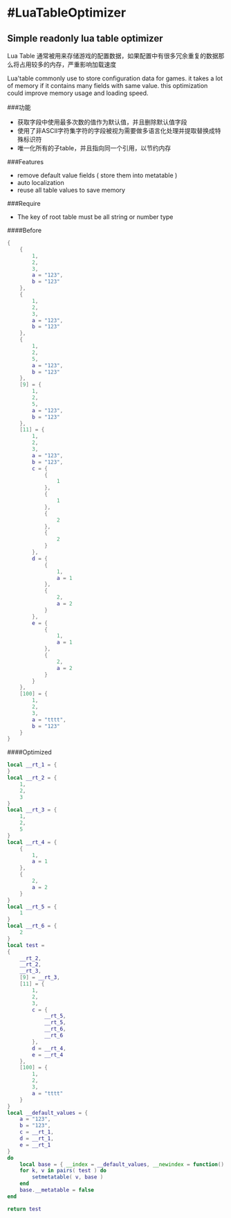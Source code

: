 ﻿#LuaTableOptimizer
===================================================================================

Simple readonly lua table optimizer 
-----------------------------------------------------------------------------------

Lua Table 通常被用来存储游戏的配置数据，如果配置中有很多冗余重复的数据那么将占用较多的内存，严重影响加载速度

Lua'table commonly use to store configuration data for games. it takes a lot of memory
if it contains many fields with same value. this optimization could improve memory usage
and loading speed.

###功能
* 获取字段中使用最多次数的值作为默认值，并且删除默认值字段
* 使用了非ASCII字符集字符的字段被视为需要做多语言化处理并提取替换成特殊标识符
* 唯一化所有的子table，并且指向同一个引用，以节约内存

###Features
* remove default value fields ( store them into metatable )
* auto localization
* reuse all table values to save memory

###Require
* The key of root table must be all string or number type


####Before
```lua
{
	{
		1,
		2,
		3,
		a = "123",
		b = "123"
	},
	{
		1,
		2,
		3,
		a = "123",
		b = "123"
	},
	{
		1,
		2,
		5,
		a = "123",
		b = "123"
	},
	[9] = {
		1,
		2,
		5,
		a = "123",
		b = "123"
	},
	[11] = {
		1,
		2,
		3,
		a = "123",
		b = "123",
		c = {
			{
				1
			},
			{
				1
			},
			{
				2
			},
			{
				2
			}
		},
		d = {
			{
				1,
				a = 1
			},
			{
				2,
				a = 2
			}
		},
		e = {
			{
				1,
				a = 1
			},
			{
				2,
				a = 2
			}
		}
	},
	[100] = {
		1,
		2,
		3,
		a = "tttt",
		b = "123"
	}
}
```

####Optimized
```lua
local __rt_1 = {
}
local __rt_2 = {
	1,
	2,
	3
}
local __rt_3 = {
	1,
	2,
	5
}
local __rt_4 = {
	{
		1,
		a = 1
	},
	{
		2,
		a = 2
	}
}
local __rt_5 = {
	1
}
local __rt_6 = {
	2
}
local test = 
{
	__rt_2,
	__rt_2,
	__rt_3,
	[9] = __rt_3,
	[11] = {
		1,
		2,
		3,
		c = {
			__rt_5,
			__rt_5,
			__rt_6,
			__rt_6
		},
		d = __rt_4,
		e = __rt_4
	},
	[100] = {
		1,
		2,
		3,
		a = "tttt"
	}
}
local __default_values = {
	a = "123",
	b = "123",
	c = __rt_1,
	d = __rt_1,
	e = __rt_1
}
do
	local base = { __index = __default_values, __newindex = function() error( "Attempt to modify read-only table" ) end }
	for k, v in pairs( test ) do
		setmetatable( v, base )
	end
	base.__metatable = false
end

return test
```

